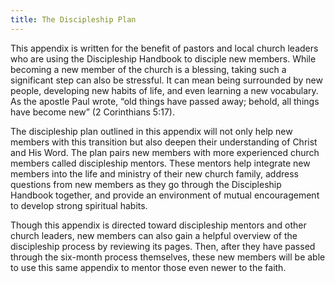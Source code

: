 ```yaml
---
title: The Discipleship Plan
---
```


This appendix is written for the benefit of pastors and local church leaders who are using the Discipleship Handbook to disciple new members. While becoming a new member of the church is a blessing, taking such a significant step can also be stressful. It can mean being surrounded by new people, developing new habits of life, and even learning a new vocabulary. As the apostle Paul wrote, “old things have passed away; behold, all things have become new” (2 Corinthians 5:17).

The discipleship plan outlined in this appendix will not only help new members with this transition but also deepen their understanding of Christ and His Word. The plan pairs new members with more experienced church members called discipleship mentors. These mentors help integrate new members into the life and ministry of their new church family, address questions from new members as they go through the Discipleship Handbook together, and provide an environment of mutual encouragement to develop strong spiritual habits.

Though this appendix is directed toward discipleship mentors and other church leaders, new members can also gain a helpful overview of the discipleship process by reviewing its pages. Then, after they have passed through the six-month process themselves, these new members will be able to use this same appendix to mentor those even newer to the faith.